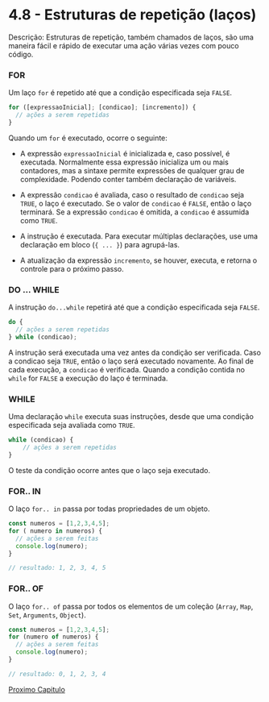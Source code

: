 # 4.8 - Estruturas de repetição (laços)

Descrição: Estruturas de repetição, também chamados de laços, são uma maneira fácil e rápido de executar uma ação várias vezes com pouco código.

### FOR

Um laço `for` é repetido até que a condição especificada seja `FALSE`.

```javascript
for ([expressaoInicial]; [condicao]; [incremento]) {
  // ações a serem repetidas
}
```

Quando um `for` é executado, ocorre o seguinte:

- A expressão `expressaoInicial` é inicializada e, caso possível, é executada. Normalmente essa expressão inicializa um ou mais contadores, mas a sintaxe permite expressões de qualquer grau de complexidade. Podendo conter também declaração de variáveis.

- A expressão `condicao` é avaliada, caso o resultado de `condicao` seja `TRUE`, o laço é executado. Se o valor de `condicao` é `FALSE`, então o laço terminará. Se a expressão `condicao` é omitida, a `condicao` é assumida como `TRUE`.

- A instrução é executada. Para executar múltiplas declarações, use uma declaração em bloco (`{ ... }`) para agrupá-las.

- A atualização da expressão `incremento`, se houver, executa, e retorna o controle para o próximo passo.

### DO ... WHILE

A instrução `do...while` repetirá até que a condição especificada seja `FALSE`.

```javascript
do {
  // ações a serem repetidas
} while (condicao);
```

A instrução será executada uma vez antes da condição ser verificada.
Caso a condicao seja `TRUE`, então o laço será executado novamente.
Ao final de cada execução, a `condicao` é verificada.
Quando a condição contida no `while` for `FALSE` a execução do laço é terminada.

### WHILE

Uma declaração `while` executa suas instruções, desde que uma condição especificada seja avaliada como `TRUE`.

```javascript
while (condicao) {
    // ações a serem repetidas
}
```

O teste da condição ocorre antes que o laço seja executado.

### FOR.. IN

O laço `for.. in` passa por todas propriedades de um objeto.

```javascript
const numeros = [1,2,3,4,5];
for ( numero in numeros) {
  // ações a serem feitas
  console.log(numero);
}

// resultado: 1, 2, 3, 4, 5
```

### FOR.. OF

O laço `for.. of` passa por todos os elementos de um coleção (`Array`, `Map`, `Set`, `Arguments`, `Object`).

```javascript
const numeros = [1,2,3,4,5];
for (numero of numeros) {
  // ações a serem feitas
  console.log(numero);
}

// resultado: 0, 1, 2, 3, 4
```

[Proximo Capitulo](./9_Funcoes.md)